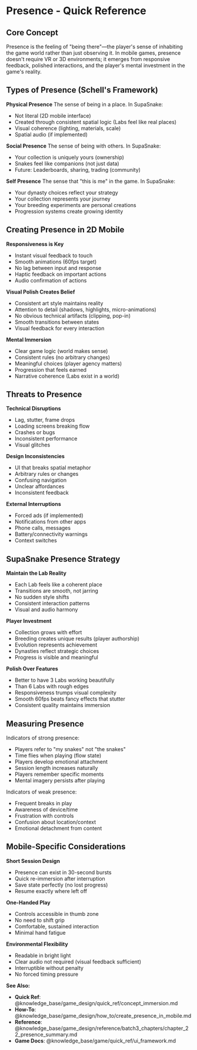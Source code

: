 # Presence - Quick Reference

## Core Concept

Presence is the feeling of "being there"—the player's sense of inhabiting the game world rather than just observing it. In mobile games, presence doesn't require VR or 3D environments; it emerges from responsive feedback, polished interactions, and the player's mental investment in the game's reality.

## Types of Presence (Schell's Framework)

**Physical Presence**
The sense of being in a place. In SupaSnake:
- Not literal (2D mobile interface)
- Created through consistent spatial logic (Labs feel like real places)
- Visual coherence (lighting, materials, scale)
- Spatial audio (if implemented)

**Social Presence**
The sense of being with others. In SupaSnake:
- Your collection is uniquely yours (ownership)
- Snakes feel like companions (not just data)
- Future: Leaderboards, sharing, trading (community)

**Self Presence**
The sense that "this is me" in the game. In SupaSnake:
- Your dynasty choices reflect your strategy
- Your collection represents your journey
- Your breeding experiments are personal creations
- Progression systems create growing identity

## Creating Presence in 2D Mobile

**Responsiveness is Key**
- Instant visual feedback to touch
- Smooth animations (60fps target)
- No lag between input and response
- Haptic feedback on important actions
- Audio confirmation of actions

**Visual Polish Creates Belief**
- Consistent art style maintains reality
- Attention to detail (shadows, highlights, micro-animations)
- No obvious technical artifacts (clipping, pop-in)
- Smooth transitions between states
- Visual feedback for every interaction

**Mental Immersion**
- Clear game logic (world makes sense)
- Consistent rules (no arbitrary changes)
- Meaningful choices (player agency matters)
- Progression that feels earned
- Narrative coherence (Labs exist in a world)

## Threats to Presence

**Technical Disruptions**
- Lag, stutter, frame drops
- Loading screens breaking flow
- Crashes or bugs
- Inconsistent performance
- Visual glitches

**Design Inconsistencies**
- UI that breaks spatial metaphor
- Arbitrary rules or changes
- Confusing navigation
- Unclear affordances
- Inconsistent feedback

**External Interruptions**
- Forced ads (if implemented)
- Notifications from other apps
- Phone calls, messages
- Battery/connectivity warnings
- Context switches

## SupaSnake Presence Strategy

**Maintain the Lab Reality**
- Each Lab feels like a coherent place
- Transitions are smooth, not jarring
- No sudden style shifts
- Consistent interaction patterns
- Visual and audio harmony

**Player Investment**
- Collection grows with effort
- Breeding creates unique results (player authorship)
- Evolution represents achievement
- Dynasties reflect strategic choices
- Progress is visible and meaningful

**Polish Over Features**
- Better to have 3 Labs working beautifully
- Than 6 Labs with rough edges
- Responsiveness trumps visual complexity
- Smooth 60fps beats fancy effects that stutter
- Consistent quality maintains immersion

## Measuring Presence

Indicators of strong presence:
- Players refer to "my snakes" not "the snakes"
- Time flies when playing (flow state)
- Players develop emotional attachment
- Session length increases naturally
- Players remember specific moments
- Mental imagery persists after playing

Indicators of weak presence:
- Frequent breaks in play
- Awareness of device/time
- Frustration with controls
- Confusion about location/context
- Emotional detachment from content

## Mobile-Specific Considerations

**Short Session Design**
- Presence can exist in 30-second bursts
- Quick re-immersion after interruption
- Save state perfectly (no lost progress)
- Resume exactly where left off

**One-Handed Play**
- Controls accessible in thumb zone
- No need to shift grip
- Comfortable, sustained interaction
- Minimal hand fatigue

**Environmental Flexibility**
- Readable in bright light
- Clear audio not required (visual feedback sufficient)
- Interruptible without penalty
- No forced timing pressure

**See Also:**
- **Quick Ref**: @knowledge_base/game_design/quick_ref/concept_immersion.md
- **How-To**: @knowledge_base/game_design/how_to/create_presence_in_mobile.md
- **Reference**: @knowledge_base/game_design/reference/batch3_chapters/chapter_22_presence_summary.md
- **Game Docs**: @knowledge_base/game/quick_ref/ui_framework.md
